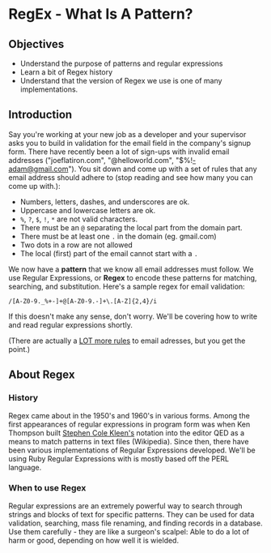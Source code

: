 
# RegEx - What Is A Pattern?

## Objectives

- Understand the purpose of patterns and regular expressions
- Learn a bit of Regex history
- Understand that the version of Regex we use is one of many implementations.

## Introduction

Say you're working at your new job as a developer and your supervisor asks you to build in validation for the email field in the company's signup form. There have recently been a lot of sign-ups with invalid email addresses ("joeflatiron.com", "@helloworld.com", "$%!-adam@gmail.com"). You sit down and come up with a set of rules that any email address should adhere to (stop reading and see how many you can come up with.):

+ Numbers, letters, dashes, and underscores are ok.
+ Uppercase and lowercase letters are ok.
+ `%`, `?`, `$`, `!`, `*` are not valid characters.
+ There must be an `@` separating the local part from the domain part.
+ There must be at least one `.` in the domain (eg. gmail.com)
+ Two dots in a row are not allowed
+ The local (first) part of the email cannot start with a `.`

We now have a **pattern** that we know all email addresses must follow. We use Regular Expressions, or **Regex** to encode these patterns for matching, searching, and substitution. Here's a sample regex for email validation:

```
/[A-Z0-9._%+-]+@[A-Z0-9.-]+\.[A-Z]{2,4}/i
```
If this doesn't make any sense, don't worry. We'll be covering how to write and read regular expressions shortly.

(There are actually a [LOT more rules](https://en.wikipedia.org/wiki/Email_address#Domain_part) to email adresses, but you get the point.)


## About Regex

### History

Regex came about in the 1950's and 1960's in various forms. Among the first appearances of regular expressions in program form was when Ken Thompson built [Stephen Cole Kleen's](https://en.wikipedia.org/wiki/Stephen_Cole_Kleene) notation into the editor QED as a means to match patterns in text files (Wikipedia). Since then, there have been various implementations of Regular Expressions developed. We'll be using Ruby Regular Expressions with is mostly based off the PERL language.

### When to use Regex
Regular expressions are an extremely powerful way to search through strings and blocks of text for specific patterns. They can be used for data validation, searching, mass file renaming, and finding records in a database. Use them carefully - they are like a surgeon's scalpel: Able to do a lot of harm or good, depending on how well it is wielded.
